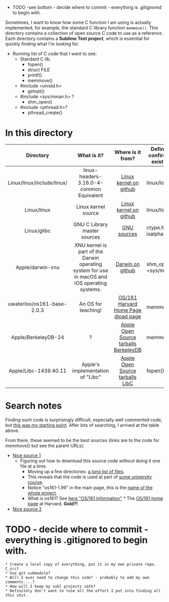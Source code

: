 * TODO -see bottom - decide where to commit - everything is .gitignored to begin with.

Sometimes, I want to know how some C function I am using is actually implemented, for example, the standard C library function `memmove()`. This directory contains a collection of open source C code to use as a reference. Each directory contains a **Sublime Text project**, which is essential for quickly finding what I'm looking for.

* Running list of C code that I want to see:
    * Standard C lib.
        * fopen()
        * struct FILE
        * printf()
        * memmove()
    * \#include <unistd.h>
        * getopt()
    * \#include <sys/mman.h> ?
        * shm_open()
    * \#include <pthread.h>?
        * pthread_create()


#  In this directory

| Directory                  | What is it?                                                                                   | Where is it from?                                                                                               | Definitions confirmed to exist here. | Remarks                                                                                   |
|:--------------------------:|:---------------------------------------------------------------------------------------------:|:---------------------------------------------------------------------------------------------------------------:|--------------------------------------|-------------------------------------------------------------------------------------------|
| Linux/linux/include/linux/ | linux-headers-3.16.0-4-common Equivalent                                                      | [Linux kernel on github](https://github.com/torvalds/linux)                                                     | linux/list.h                         | Also see subparprogrammer/textbooks/os_concepts_galvin/osc9e_src/README.md                |
| Linux/linux                | Linux kernel source                                                                           | [Linux kernel on github](https://github.com/torvalds/linux)                                                     | linux/list.h                         | Repo. is huge. Also see subparprogrammer/textbooks/os_concepts_galvin/osc9e_src/README.md |
| Linux/glibc                | GNU C Library master sources                                                                  | [GNU sources](https://www.gnu.org/software/libc/sources.html)                                                   | ctype.h isalpha()                    |                                                                                           |
| Apple/darwin-xnu           | XNU kernel is part of the Darwin operating system for use in macOS and iOS operating systems. | [Darwin on github](https://github.com/apple/darwin-xnu)                                                         | shm_open(), <sys/mman.h>             | XNU is an acronym for X is Not Unix.                                                      |
| uwaterloo/os161-base-2.0.3 | An OS for teaching!                                                                           | [OS/161 Harvard Home Page](http://os161.eecs.harvard.edu) [dload page](http://os161.eecs.harvard.edu/download/) | memmove()                            | **Well Commented!**                                                                       |
| Apple/BerkeleyDB-24        | ?                                                                                             | [Apple Open Source tarballs BerkeleyDB](https://opensource.apple.com/tarballs/BerkeleyDB/)                      | memmove()                            | Interesting to compare to OS/161 memmove().                                               |
| Apple/Libc-1439.40.11      | Apple's implementation of "Libc"                                                              | [Apple Open Source tarballs LibC](https://opensource.apple.com/tarballs/Libc/)                                  | fopen()                              |                                                                                           |

# Search notes

Finding such code is surprisingly difficult, especially well commented code, but [this was my starting point](https://stackoverflow.com/questions/13339582/why-is-linux-memmove-implemented-the-way-it-is). After lots of searching, I arrived at the table above.

From there, these seemed to be the best sources (links are to the code for memmove() but see the parent URLs):

* [Nice source 1](https://student.cs.uwaterloo.ca/~cs350/common/os161-src-html/doxygen/html/memmove_8c_source.html)
    * Figuring out how to download this source code without doing it one file at a time.
        * Moving up a few directories: [a long list of files](https://student.cs.uwaterloo.ca/~cs350/common/). 
        * This reveals that the code is used at part of [some university course](https://student.cs.uwaterloo.ca/~cs350/W21/).
        * Notice "os161-1.99" in the main page, this is the [name of the whole project](https://student.cs.uwaterloo.ca/~cs350/common/os161-src-html/doxygen/html/index.html).
        * What is os161? See [here "OS/161 Information"](https://student.cs.uwaterloo.ca/~cs350/W21/assignments/)
                * The [OS/161 home page](http://os161.eecs.harvard.edu/) at Harvard. **Gold?!**
* [Nice source 2](https://opensource.apple.com/source/BerkeleyDB/BerkeleyDB-6/db/clib/memmove.c)


# TODO - decide where to commit - everything is .gitignored to begin with.

    * Create a local copy of everything, put it in my own private repo. C_src?
    * Use git submodule?
    * Will I ever need to change this code? - probably to add my own comments....?
    * How will I keep my subl projects safe?
    * Definitely don't want to lose all the effort I put into finding all this shit.
